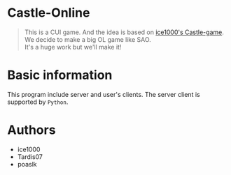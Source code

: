 # Castle-Online

> This is a CUI game. And the idea is based on [ice1000's Castle-game](https://github.com/ice1000/Castle-game).<br/>
We decide to make a big OL game like SAO.<br/>
It's a huge work but we'll make it!<br/>

# Basic information

This program include server and user's clients. The server client is supported by `Python`.

# Authors
 - ice1000
 - Tardis07
 - poaslk

